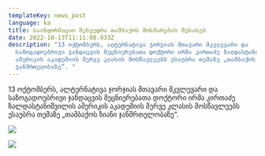 ```yaml
---
templateKey: news_post
language: ka
title: საინფორმაციო შეხვედრა თამბაქოს მოხმარების შესახებ
date: 2022-10-13T11:11:08.933Z
description: "13 ოქტომბერს, ალტერნატივა ჯორჯიას მთავარი მკვლევარი და
  საზოგადოებრივი ჯანდაცვის მეცნიერებათა დოქტორი ირმა კირთაძე ზალდასტანიშვილის
  ამერიკის აკადემიის მერვე კლასის მოსწავლეებს ესაუბრა თემაზე „თამბაქოს ზიანი
  ჯანმრთელობაზე“. "
---
```

13 ოქტომბერს, ალტერნატივა ჯორჯიას მთავარი მკვლევარი და საზოგადოებრივი ჯანდაცვის მეცნიერებათა დოქტორი ირმა კირთაძე ზალდასტანიშვილის ამერიკის აკადემიის მერვე კლასის მოსწავლეებს ესაუბრა თემაზე „თამბაქოს ზიანი ჯანმრთელობაზე“.

![](/media/uploads/zaldastanishvili1.jpg)

![](/media/uploads/zaldastanisvili2.jpg)

</div>